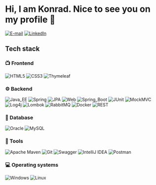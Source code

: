 # Hi, I am Konrad. Nice to see you on my profile 👋

[![E-mail](https://img.shields.io/badge/email-EA4335?style=for-the-badge&logo=gmail&logoColor=white)](mailto:konrad326@opoczta.pl)
[![LinkedIn](https://img.shields.io/badge/linkedin-%230077B5.svg?style=for-the-badge&logo=linkedin&logoColor=white)](https://www.linkedin.com/in/konrad-gontarczyk-78214b225/?locale=en_US)

## Tech stack

### :tv: Frontend

![HTML5](https://img.shields.io/badge/html5-%23E34F26.svg?style=for-the-badge&logo=html5&logoColor=white)
![CSS3](https://img.shields.io/badge/css3-%231572B6.svg?style=for-the-badge&logo=css3&logoColor=white)
![Thymeleaf](https://img.shields.io/badge/Thymeleaf-%23005C0F.svg?style=for-the-badge&logo=Thymeleaf&logoColor=white)

### :gear: Backend

![Java_EE](https://img.shields.io/badge/java_ee-%23ED8B00.svg?style=for-the-badge&logo=openjdk&logoColor=white)
![Spring](https://img.shields.io/badge/spring-%236DB33F.svg?style=for-the-badge&logo=spring&logoColor=white)
![JPA](https://img.shields.io/badge/spring_data_jpa-%236DB33F.svg?style=for-the-badge&logo=spring&logoColor=white)
![Web](https://img.shields.io/badge/spring_data_web-%236DB33F.svg?style=for-the-badge&logo=spring&logoColor=white)
![Spring_Boot](https://img.shields.io/badge/spring_boot-%236DB33F.svg?style=for-the-badge&logo=spring&logoColor=white)
![JUnit](https://img.shields.io/badge/junit_5-FFA500?style=for-the-badge)
![MockMVC](https://img.shields.io/badge/mockmvc-9ACD32?style=for-the-badge)
![Log4j](https://img.shields.io/badge/log4j-FF0000?style=for-the-badge)
![Lombok](https://img.shields.io/badge/lombok-FF0000?style=for-the-badge)
![RabbitMQ](https://img.shields.io/badge/Rabbitmq-FF6600?style=for-the-badge&logo=rabbitmq&logoColor=white)
![Docker](https://img.shields.io/badge/docker-%230db7ed.svg?style=for-the-badge&logo=docker&logoColor=white)
![REST](https://img.shields.io/badge/rest-FF6347?style=for-the-badge&logoColor=white)

### :floppy_disk: Database

![Oracle](https://img.shields.io/badge/Oracle-F80000?style=for-the-badge&logo=oracle&logoColor=white)
![MySQL](https://img.shields.io/badge/mysql-%2300f.svg?style=for-the-badge&logo=mysql&logoColor=white)

### :wrench: Tools

![Apache Maven](https://img.shields.io/badge/Apache%20Maven-C71A36?style=for-the-badge&logo=Apache%20Maven&logoColor=white)
![Git](https://img.shields.io/badge/git-%23F05033.svg?style=for-the-badge&logo=git&logoColor=white)
![Swagger](https://img.shields.io/badge/-Swagger-%23Clojure?style=for-the-badge&logo=swagger&logoColor=white)
![IntelliJ IDEA](https://img.shields.io/badge/IntelliJIDEA-000000.svg?style=for-the-badge&logo=intellij-idea&logoColor=white)
![Postman](https://img.shields.io/badge/Postman-FF6C37?style=for-the-badge&logo=postman&logoColor=white)

### :computer: Operating systems

![Windows](https://img.shields.io/badge/Windows-0078D6?style=for-the-badge&logo=windows&logoColor=white)
![Linux](https://img.shields.io/badge/Linux-FCC624?style=for-the-badge&logo=linux&logoColor=black)

<!--
**konri326/konri326** is a ✨ _special_ ✨ repository because its `README.md` (this file) appears on your GitHub profile.

Here are some ideas to get you started:

- 🔭 I’m currently working on ...
- 🌱 I’m currently learning ...
- 👯 I’m looking to collaborate on ...
- 🤔 I’m looking for help with ...
- 💬 Ask me about ...
- 📫 How to reach me: ...
- 😄 Pronouns: ...
- ⚡ Fun fact: ...
-->

